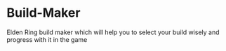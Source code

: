 # Build-Maker
Elden Ring build maker which will help you to select your build wisely and progress with it in the game

